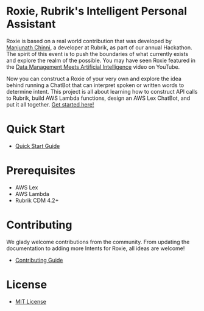 # Roxie, Rubrik's Intelligent Personal Assistant

Roxie is based on a real world contribution that was developed by [Manjunath Chinni](https://github.com/manjunathchinni), a developer at Rubrik, as part of our annual Hackathon. The spirit of this event is to push the boundaries of what currently exists and explore the realm of the possible. You may have seen Roxie featured in the [Data Management Meets Artificial Intelligence](https://www.youtube.com/watch?v=8OcGcScgzOo) video on YouTube.

Now you can construct a Roxie of your very own and explore the idea behind running a ChatBot that can interpret spoken or written words to determine intent. This project is all about learning how to construct API calls to Rubrik, build AWS Lambda functions, design an AWS Lex ChatBot, and put it all together. [Get started here!](https://youtu.be/znjH9T3BveM)

# Quick Start

* [Quick Start Guide](/docs/QUICKSTART.md)

# Prerequisites

* AWS Lex
* AWS Lambda
* Rubrik CDM 4.2+

# Contributing

We glady welcome contributions from the community. From updating the documentation to adding more Intents for Roxie, all ideas are welcome!

* [Contributing Guide](CONTRIBUTING.md)

# License

* [MIT License](LICENSE)
